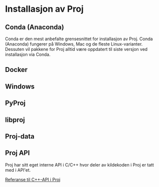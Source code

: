 # Installasjon av Proj

## Conda (Anaconda)

Conda er den mest anbefalte grensesnittet for installasjon av Proj. Conda (Anaconda) fungerer på Windows, Mac og de fleste Linux-varianter. Dessuten vil pakkene for Proj alltid være oppdatert til siste versjon ved installasjon via Conda.





## Docker

## Windows

## PyProj

## libproj

## Proj-data

## Proj API

Proj har sitt eget interne API i C/C++ hvor deler av kildekoden i Proj er tatt med i API'et. 

[Referanse til C++-API i Proj](https://proj.org/development/reference/cpp/index.html)

## 
